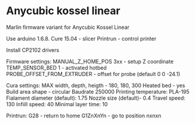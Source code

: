 # Anycubic kossel linear
Marlin firmware variant for Anycubic Kossel Linear

Use arduino 1.6.8.
Cure 15.04 - slicer
Printrun - control printer

Install CP2102 drivers

Firmware settings:
MANUAL_Z_HOME_POS 3xx - setup Z coordinate
TEMP_SENSOR_BED 1 - activated hotbed
PROBE_OFFSET_FROM_EXTRUDER - offset for probe (default 0 0 -24.1)

Cura settings:
MAX width, depth, heigth - 180, 180, 300
Heated bed - yes
Build area shape - circular
Baudrate 250000
Printing temperature: PLA-195
Fialament diameter (default): 1.75
Nozzle size (default)- 0.4
Travel speed: 130
Infiill speed: 40
Minimal layer time: 10

Printrun:
G28 - return to home
G1ZnXnYn - go to position nxnxn

